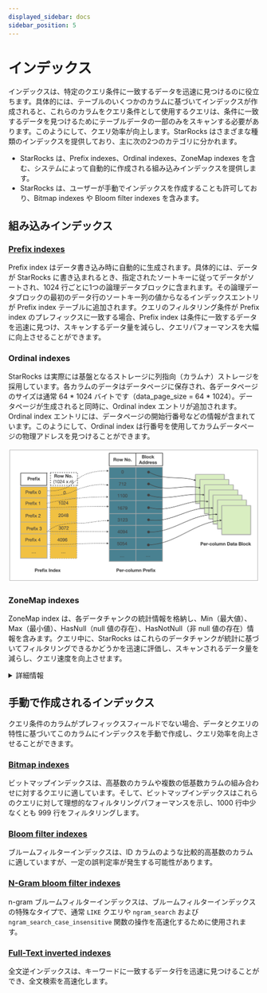 ```yaml
---
displayed_sidebar: docs
sidebar_position: 5
---
```


# インデックス

インデックスは、特定のクエリ条件に一致するデータを迅速に見つけるのに役立ちます。具体的には、テーブルのいくつかのカラムに基づいてインデックスが作成されると、これらのカラムをクエリ条件として使用するクエリは、条件に一致するデータを見つけるためにテーブルデータの一部のみをスキャンする必要があります。このようにして、クエリ効率が向上します。StarRocks はさまざまな種類のインデックスを提供しており、主に次の2つのカテゴリに分かれます。

- StarRocks は、Prefix indexes、Ordinal indexes、ZoneMap indexes を含む、システムによって自動的に作成される組み込みインデックスを提供します。
- StarRocks は、ユーザーが手動でインデックスを作成することも許可しており、Bitmap indexes や Bloom filter indexes を含みます。

## 組み込みインデックス

### [Prefix indexes](./Prefix_index_sort_key.md)

Prefix index はデータ書き込み時に自動的に生成されます。具体的には、データが StarRocks に書き込まれるとき、指定されたソートキーに従ってデータがソートされ、1024 行ごとに1つの論理データブロックに含まれます。その論理データブロックの最初のデータ行のソートキー列の値からなるインデックスエントリが Prefix index テーブルに追加されます。クエリのフィルタリング条件が Prefix index のプレフィックスに一致する場合、Prefix index は条件に一致するデータを迅速に見つけ、スキャンするデータ量を減らし、クエリパフォーマンスを大幅に向上させることができます。

### Ordinal indexes

StarRocks は実際には基盤となるストレージに列指向（カラムナ）ストレージを採用しています。各カラムのデータはデータページに保存され、各データページのサイズは通常 64 * 1024 バイトです（data_page_size = 64 * 1024）。データページが生成されると同時に、Ordinal index エントリが追加されます。Ordinal index エントリには、データページの開始行番号などの情報が含まれています。このようにして、Ordinal index は行番号を使用してカラムデータページの物理アドレスを見つけることができます。

![img](../../_assets/3.1-2.png)

### ZoneMap indexes

ZoneMap index は、各データチャンクの統計情報を格納し、Min（最大値）、Max（最小値）、HasNull（null 値の存在）、HasNotNull（非 null 値の存在）情報を含みます。クエリ中に、StarRocks はこれらのデータチャンクが統計に基づいてフィルタリングできるかどうかを迅速に評価し、スキャンされるデータ量を減らし、クエリ速度を向上させます。

<details>

<summary> 詳細情報</summary>

各データチャンクはセグメントまたはカラムのデータページである可能性があります。したがって、対応する2種類の ZoneMap indexes が存在します：各セグメントの統計を格納するものと、カラムの各データページの統計を格納するものです。

</details>

## 手動で作成されるインデックス

クエリ条件のカラムがプレフィックスフィールドでない場合、データとクエリの特性に基づいてこのカラムにインデックスを手動で作成し、クエリ効率を向上させることができます。

### [Bitmap indexes](./Bitmap_index.md)

ビットマップインデックスは、高基数のカラムや複数の低基数カラムの組み合わせに対するクエリに適しています。そして、ビットマップインデックスはこれらのクエリに対して理想的なフィルタリングパフォーマンスを示し、1000 行中少なくとも 999 行をフィルタリングします。

### [Bloom filter indexes](./Bloomfilter_index.md)

ブルームフィルターインデックスは、ID カラムのような比較的高基数のカラムに適していますが、一定の誤判定率が発生する可能性があります。

### [N-Gram bloom filter indexes](./Ngram_Bloom_Filter_Index.md)

n-gram ブルームフィルターインデックスは、ブルームフィルターインデックスの特殊なタイプで、通常 `LIKE` クエリや `ngram_search` および `ngram_search_case_insensitive` 関数の操作を高速化するために使用されます。

### [Full-Text inverted indexes](./inverted_index.md)

全文逆インデックスは、キーワードに一致するデータ行を迅速に見つけることができ、全文検索を高速化します。